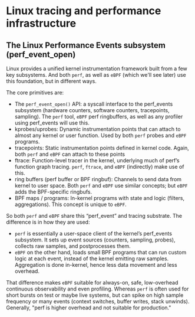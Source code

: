 # Linux tracing and performance infrastructure

## The Linux Performance Events subsystem (perf_event_open)

Linux provides a unified kernel instrumentation framework built from a few key subsystems. And both `perf`, as well as `eBPF` (which we'll see later) use this foundation, but in different ways.

The core primitives are:
- The `perf_event_open()` API: a syscall interface to the perf_events subsystem (hardware counters, software counters, tracepoints, sampling). The `perf` tool, `eBPF` perf ringbuffers, as well as any profiler using perf_events will use this.
- kprobes/uprobes: Dynamic instrumentation points that can attach to almost any kernel or user function. Used by both `perf` probes and `eBPF` programs.
- tracepoints: Static instrumentation points defined in kernel code. Again, both `perf` and `eBPF` can attach to these points
- ftrace: Function-level tracer in the kernel, underlying much of perf’s function graph tracing. `perf`, `ftrace`, and `eBPF` (indirectly) make use of this.
- ring buffers (perf buffer or BPF ringbuf): Channels to send data from kernel to user space. Both `perf` and `eBPF` use similar concepts; but `eBPF` adds the BPF-specific ringbufs.
- BPF maps / programs: In-kernel programs with state and logic (filters, aggregations). This concept is unique to `eBPF`.

So both `perf` and `eBPF` share this “perf_event” and tracing substrate. The difference is in how they are used:
- `perf` is essentially a user-space client of the kernel’s perf_events subsystem. It sets up event sources (counters, sampling, probes), collects raw samples, and postprocesses them.
- `eBPF` on the other hand, loads small BPF programs that can run custom logic at each event, instead of the kernel emitting raw samples. Aggregation is done in-kernel, hence less data movement and less overhead.

That difference makes `eBPF` suitable for always-on, safe, low-overhead continuous observability and even profiling. Whereas `perf` is often used for short bursts on test or maybe live systems, but can spike on high sample frequency or many events (context switches, buffer writes, stack unwinds). Generally, "perf is higher overhead and not suitable for production."